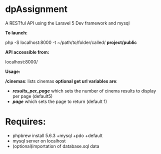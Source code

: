 dpAssignment
============
A RESTful API using the Laravel 5 Dev framework and mysql

**To launch:**

php -S localhost:8000 -t ~/path/to/folder/called/ **project/public**

**API accessible from:**

localhost:8000/


**Usage:**

**/cinemas**:
lists cinemas **optional get url variables are**:

-  _**results_per_page**_ which sets the number of cinema results to display per page (default5)
-  _**page**_ which sets the page to return (default 1)

**Requires:**
==
- phpbrew install 5.6.3 +mysql +pdo +default
- mysql server on localhost
- (optional)importation of database.sql data
